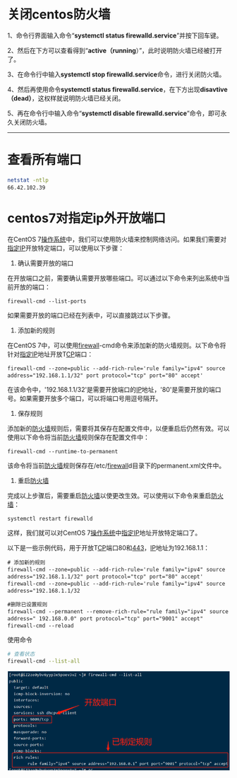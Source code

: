 # 关闭centos防火墙

1、命令行界面输入命令“**systemctl status firewalld.service**”并按下回车键。

2、然后在下方可以查看得到“**active（running**）”，此时说明防火墙已经被打开了。

3、在命令行中输入**systemctl stop firewalld.service**命令，进行关闭防火墙。

4、然后再使用命令**systemctl status firewalld.service**，在下方出现**disavtive（dead）**，这权样就说明防火墙已经关闭。

5、再在命令行中输入命令“**systemctl disable firewalld.service**”命令，即可永久关闭防火墙。

---

# 查看所有端口

~~~bash
netstat -ntlp
66.42.102.39
~~~





# centos7对指定ip外开放端口

在CentOS 7[操作系统](http://www.volcengine.com/product/velinux)中，我们可以使用防火墙来控制网络访问。如果我们需要对[指定IP](http://www.volcengine.com/product/eip)开放特定端口，可以使用以下步骤：

1. 确认需要开放的端口

在开放端口之前，需要确认需要开放哪些端口。可以通过以下命令来列出系统中当前开放的端口：

```
firewall-cmd --list-ports
```

如果需要开放的端口已经在列表中，可以直接跳过以下步骤。

1. 添加新的规则

在CentOS 7中，可以使用[firewall](http://www.volcengine.com/product/cloudfirewall)-cmd命令来添加新的防火墙规则。以下命令将针对[指定IP](http://www.volcengine.com/product/eip)地址开放T[CP](http://www.volcengine.com/product/cp)端口：

```
firewall-cmd --zone=public --add-rich-rule='rule family="ipv4" source address="192.168.1.1/32" port protocol="tcp" port="80" accept'
```

在该命令中，'192.168.1.1/32'是需要开放端口的[IP](http://www.volcengine.com/product/eip)地址，'80'是需要开放的端口号。如果需要开放多个端口，可以将端口号用逗号隔开。

1. 保存规则

添加新的[防火墙](http://www.volcengine.com/product/cloudfirewall)规则后，需要将其保存在配置文件中，以便重启后仍然有效。可以使用以下命令将当前[防火墙](http://www.volcengine.com/product/cloudfirewall)规则保存在配置文件中：

```
firewall-cmd --runtime-to-permanent
```

该命令将当前[防火墙](http://www.volcengine.com/product/cloudfirewall)规则保存在/etc/[firewall](http://www.volcengine.com/product/cloudfirewall)d目录下的permanent.xml文件中。

1. 重启[防火墙](http://www.volcengine.com/product/cloudfirewall)

完成以上步骤后，需要重启[防火墙](http://www.volcengine.com/product/cloudfirewall)以使更改生效。可以使用以下命令来重启[防火墙](http://www.volcengine.com/product/cloudfirewall)：

```
systemctl restart firewalld
```

这样，我们就可以对CentOS 7[操作系统](http://www.volcengine.com/product/velinux)中[指定IP](http://www.volcengine.com/product/eip)地址开放特定端口了。

以下是一些示例代码，用于开放T[CP](http://www.volcengine.com/product/cp)端口80和[443](http://www.volcengine.com/product/certificate-center)，[IP](http://www.volcengine.com/product/eip)地址为192.168.1.1：

```
# 添加新的规则
firewall-cmd --zone=public --add-rich-rule='rule family="ipv4" source address="192.168.1.1/32" port protocol="tcp" port="80" accept'
firewall-cmd --zone=public --add-rich-rule='rule family="ipv4" source address="192.168.1.1/32
```

```
#删除已设置规则
firewall-cmd --permanent --remove-rich-rule="rule family="ipv4" source address=" 192.168.0.0" port protocol="tcp" port="9001" accept"
firewall-cmd --reload
```

使用命令

~~~bash
# 查看状态
firewall-cmd --list-all
~~~

![img](./centos防火墙/1128896-20220615104423094-1405194814.png)
